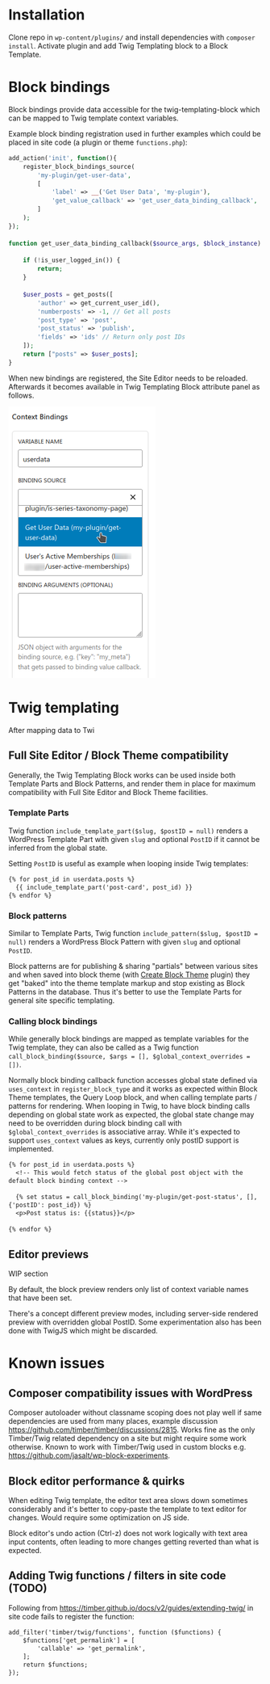 # Installation
Clone repo in `wp-content/plugins/` and install dependencies with `composer install`. Activate plugin and add Twig Templating block to a Block Template.

# Block bindings

Block bindings provide data accessible for the twig-templating-block which can be mapped to Twig template context variables.

Example block binding registration used in further examples which could be placed in site code (a plugin or theme `functions.php`):
```php
add_action('init', function(){
    register_block_bindings_source(
        'my-plugin/get-user-data',
        [
            'label' => __('Get User Data', 'my-plugin'),
            'get_value_callback' => 'get_user_data_binding_callback',
        ]
    );
});

function get_user_data_binding_callback($source_args, $block_instance) {

    if (!is_user_logged_in()) {
        return;
    }

    $user_posts = get_posts([
        'author' => get_current_user_id(),
        'numberposts' => -1, // Get all posts
        'post_type' => 'post',
        'post_status' => 'publish',
        'fields' => 'ids' // Return only post IDs
    ]);
    return ["posts" => $user_posts];
}
```

When new bindings are registered, the Site Editor needs to be reloaded. Afterwards it becomes available in Twig Templating Block attribute panel as follows.

![Screenshot of editor block bindings selector](docs/editor_bindings_selector.png "Screenshot of editor block bindings selector")

# Twig templating

After mapping data to Twi

## Full Site Editor / Block Theme compatibility
Generally, the Twig Templating Block works can be used inside both Template Parts and Block Patterns, and render them in place for maximum compatibility with Full Site Editor and Block Theme facilities.

### Template Parts
Twig function `include_template_part($slug, $postID = null)` renders a WordPress Template Part with given `slug` and optional `PostID` if it cannot be inferred from the global state.

Setting `PostID` is useful as example when looping inside Twig templates:

```twig
{% for post_id in userdata.posts %}
  {{ include_template_part('post-card', post_id) }}
{% endfor %}
```

### Block patterns
Similar to Template Parts, Twig function `include_pattern($slug, $postID = null)` renders a WordPress Block Pattern with given `slug` and optional `PostID`.

Block patterns are for publishing & sharing "partials" between various sites and when saved into block theme (with [Create Block Theme](https://wordpress.org/plugins/create-block-theme/) plugin) they get "baked" into the theme template markup and stop existing as Block Patterns in the database. Thus it's better to use the Template Parts for general site specific templating.

### Calling block bindings

While generally block bindings are mapped as template variables for the Twig template, they can also be called as a Twig function `call_block_binding($source, $args = [], $global_context_overrides = [])`.

Normally block binding callback function accesses global state defined via `uses_context` in `register_block_type` and it works as expected within Block Theme templates, the Query Loop block, and when calling template parts / patterns for rendering. When looping in Twig, to have block binding calls depending on global state work as expected, the global state change may need to be overridden during block binding call with `$global_context_overrides` is associative array. While it's expected to support `uses_context` values as keys, currently only postID support is implemented.


```twig
{% for post_id in userdata.posts %}
  <!-- This would fetch status of the global post object with the default block binding context -->

  {% set status = call_block_binding('my-plugin/get-post-status', [], {'postID': post_id}) %}
  <p>Post status is: {{status}}</p>

{% endfor %}
```

## Editor previews

WIP section

By default, the block preview renders only list of context variable names that have been set.

There's a concept different preview modes, including server-side rendered preview with overridden global PostID. Some experimentation also has been done with TwigJS which might be discarded.

# Known issues

## Composer compatibility issues with WordPress
Composer autoloader without classname scoping does not play well if same dependencies are used from many places, example discussion https://github.com/timber/timber/discussions/2815. Works fine as the only Timber/Twig related dependency on a site but might require some work otherwise. Known to work with Timber/Twig used in custom blocks e.g. https://github.com/jasalt/wp-block-experiments.

## Block editor performance & quirks

When editing Twig template, the editor text area slows down sometimes considerably and it's better to copy-paste the template to text editor for changes. Would require some optimization on JS side.

Block editor's undo action (Ctrl-z) does not work logically with text area input contents, often leading to more changes getting reverted than what is expected.

## Adding Twig functions / filters in site code (TODO)

Following from https://timber.github.io/docs/v2/guides/extending-twig/ in site code fails to register the function:
```
add_filter('timber/twig/functions', function ($functions) {
    $functions['get_permalink'] = [
        'callable' => 'get_permalink',
    ];
    return $functions;
});
```
